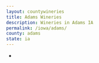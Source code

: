 ```yaml
---
layout: countywineries
title: Adams Wineries
description: Wineries in Adams IA
permalink: /iowa/adams/
county: adams
state: ia
---
```

-
